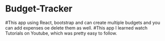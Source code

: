 # Budget-Tracker
#This app using React, bootstrap and can create multiple budgets and you can add expenses oe delete them as well.
#This app I learned watch Tutorials on Youtube, which was pretty easy to follow. 
